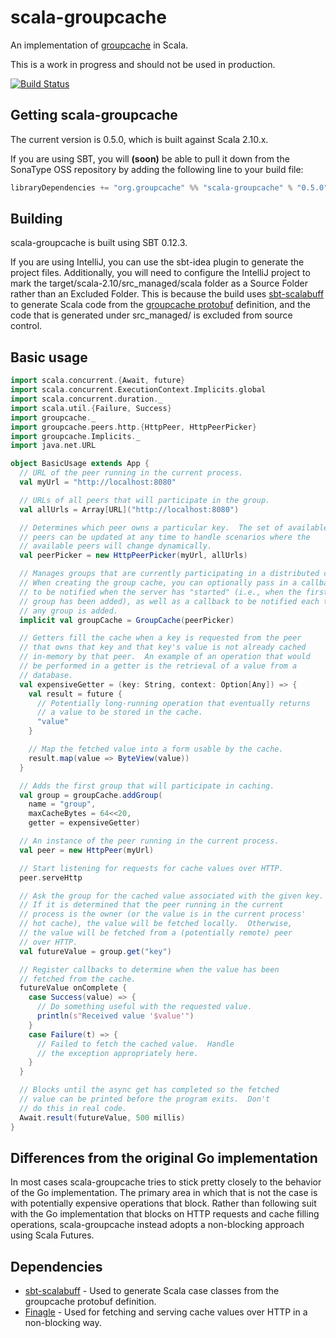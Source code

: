 # scala-groupcache

An implementation of [groupcache](https://github.com/golang/groupcache) in Scala.

This is a work in progress and should not be used in production.

[![Build Status](https://api.travis-ci.org/jmconrad/scala-groupcache.png)](http://travis-ci.org/jmconrad/scala-groupcache)

## Getting scala-groupcache

The current version is 0.5.0, which is built against Scala 2.10.x.

If you are using SBT, you will **(soon)** be able to pull it down from the SonaType OSS repository by adding the following
line to your build file:

```scala
libraryDependencies += "org.groupcache" %% "scala-groupcache" % "0.5.0"
```

## Building

scala-groupcache is built using SBT 0.12.3.

If you are using IntelliJ, you can use the sbt-idea plugin to generate the project files.  Additionally, you will need
to configure the IntelliJ project to mark the target/scala-2.10/src_managed/scala folder as a Source Folder rather than
an Excluded Folder.  This is because the build uses [sbt-scalabuff](https://github.com/sbt/sbt-scalabuff) to generate
Scala code from the [groupcache protobuf](https://github.com/golang/groupcache/blob/master/groupcachepb/groupcache.proto)
definition, and the code that is generated under src_managed/ is excluded from source control.

## Basic usage

```scala
import scala.concurrent.{Await, future}
import scala.concurrent.ExecutionContext.Implicits.global
import scala.concurrent.duration._
import scala.util.{Failure, Success}
import groupcache._
import groupcache.peers.http.{HttpPeer, HttpPeerPicker}
import groupcache.Implicits._
import java.net.URL

object BasicUsage extends App {
  // URL of the peer running in the current process.
  val myUrl = "http://localhost:8080"

  // URLs of all peers that will participate in the group.
  val allUrls = Array[URL]("http://localhost:8080")

  // Determines which peer owns a particular key.  The set of available
  // peers can be updated at any time to handle scenarios where the
  // available peers will change dynamically.
  val peerPicker = new HttpPeerPicker(myUrl, allUrls)

  // Manages groups that are currently participating in a distributed cache.
  // When creating the group cache, you can optionally pass in a callback
  // to be notified when the server has "started" (i.e., when the first
  // group has been added), as well as a callback to be notified each time
  // any group is added.
  implicit val groupCache = GroupCache(peerPicker)

  // Getters fill the cache when a key is requested from the peer
  // that owns that key and that key's value is not already cached
  // in-memory by that peer.  An example of an operation that would
  // be performed in a getter is the retrieval of a value from a
  // database.
  val expensiveGetter = (key: String, context: Option[Any]) => {
    val result = future {
      // Potentially long-running operation that eventually returns
      // a value to be stored in the cache.
      "value"
    }

    // Map the fetched value into a form usable by the cache.
    result.map(value => ByteView(value))
  }

  // Adds the first group that will participate in caching.
  val group = groupCache.addGroup(
    name = "group",
    maxCacheBytes = 64<<20,
    getter = expensiveGetter)

  // An instance of the peer running in the current process.
  val peer = new HttpPeer(myUrl)

  // Start listening for requests for cache values over HTTP.
  peer.serveHttp

  // Ask the group for the cached value associated with the given key.
  // If it is determined that the peer running in the current
  // process is the owner (or the value is in the current process'
  // hot cache), the value will be fetched locally.  Otherwise,
  // the value will be fetched from a (potentially remote) peer
  // over HTTP.
  val futureValue = group.get("key")

  // Register callbacks to determine when the value has been
  // fetched from the cache.
  futureValue onComplete {
    case Success(value) => {
      // Do something useful with the requested value.
      println(s"Received value '$value'")
    }
    case Failure(t) => {
      // Failed to fetch the cached value.  Handle
      // the exception appropriately here.
    }
  }

  // Blocks until the async get has completed so the fetched
  // value can be printed before the program exits.  Don't
  // do this in real code.
  Await.result(futureValue, 500 millis)
}
```


## Differences from the original Go implementation

In most cases scala-groupcache tries to stick pretty closely to the behavior of the Go implementation.  The primary
area in which that is not the case is with potentially expensive operations that block.  Rather than following suit with
the Go implementation that blocks on HTTP requests and cache filling operations, scala-groupcache instead adopts a
non-blocking approach using Scala Futures.


## Dependencies

- [sbt-scalabuff](https://github.com/sbt/sbt-scalabuff) - Used to generate Scala case classes from the groupcache protobuf definition.
- [Finagle](https://github.com/twitter/finagle) - Used for fetching and serving cache values over HTTP in a non-blocking way.
